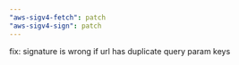 ```yaml
---
"aws-sigv4-fetch": patch
"aws-sigv4-sign": patch
---
```


fix: signature is wrong if url has duplicate query param keys
